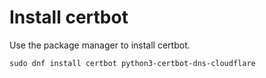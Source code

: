 # Install certbot
Use the package manager to install certbot.
```
sudo dnf install certbot python3-certbot-dns-cloudflare
```
